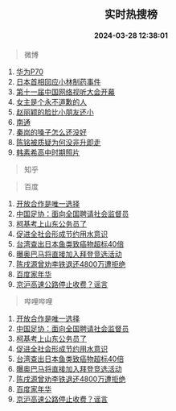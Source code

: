 <div align="center"><h2>实时热搜榜</h2><h4>2024-03-28 12:38:01</h4></div>

> 微博  

1. [华为P70](https://s.weibo.com/weibo?q=%E5%8D%8E%E4%B8%BAP70&t=31&band_rank=1&Refer=top)<br />
2. [日本首相回应小林制药事件](https://s.weibo.com/weibo?q=%23%E6%97%A5%E6%9C%AC%E9%A6%96%E7%9B%B8%E5%9B%9E%E5%BA%94%E5%B0%8F%E6%9E%97%E5%88%B6%E8%8D%AF%E4%BA%8B%E4%BB%B6%23&t=31&band_rank=2&Refer=top)<br />
3. [第十一届中国网络视听大会开幕](https://s.weibo.com/weibo?q=%23%E7%AC%AC%E5%8D%81%E4%B8%80%E5%B1%8A%E4%B8%AD%E5%9B%BD%E7%BD%91%E7%BB%9C%E8%A7%86%E5%90%AC%E5%A4%A7%E4%BC%9A%E5%BC%80%E5%B9%95%23&t=31&band_rank=3&Refer=top)<br />
4. [女主是个永不道歉的人](https://s.weibo.com/weibo?q=%E5%A5%B3%E4%B8%BB%E6%98%AF%E4%B8%AA%E6%B0%B8%E4%B8%8D%E9%81%93%E6%AD%89%E7%9A%84%E4%BA%BA&t=31&band_rank=4&Refer=top)<br />
5. [赵丽颖的脸比小朋友还小](https://s.weibo.com/weibo?q=%23%E8%B5%B5%E4%B8%BD%E9%A2%96%E7%9A%84%E8%84%B8%E6%AF%94%E5%B0%8F%E6%9C%8B%E5%8F%8B%E8%BF%98%E5%B0%8F%23&t=31&band_rank=5&Refer=top)<br />
6. [南通](https://s.weibo.com/weibo?q=%E5%8D%97%E9%80%9A&t=31&band_rank=6&Refer=top)<br />
7. [秦岚的嗓子怎么还没好](https://s.weibo.com/weibo?q=%23%E7%A7%A6%E5%B2%9A%E7%9A%84%E5%97%93%E5%AD%90%E6%80%8E%E4%B9%88%E8%BF%98%E6%B2%A1%E5%A5%BD%23&t=31&band_rank=7&Refer=top)<br />
8. [陈铭被质疑为何没非升即走](https://s.weibo.com/weibo?q=%23%E9%99%88%E9%93%AD%E8%A2%AB%E8%B4%A8%E7%96%91%E4%B8%BA%E4%BD%95%E6%B2%A1%E9%9D%9E%E5%8D%87%E5%8D%B3%E8%B5%B0%23&t=31&band_rank=8&Refer=top)<br />
9. [韩素希高中时期照片](https://s.weibo.com/weibo?q=%23%E9%9F%A9%E7%B4%A0%E5%B8%8C%E9%AB%98%E4%B8%AD%E6%97%B6%E6%9C%9F%E7%85%A7%E7%89%87%23&t=31&band_rank=9&Refer=top)<br />

> 知乎  


> 百度  

1. [开放合作是唯一选择](https://www.baidu.com/s?wd=%E5%BC%80%E6%94%BE%E5%90%88%E4%BD%9C%E6%98%AF%E5%94%AF%E4%B8%80%E9%80%89%E6%8B%A9&sa=fyb_news&rsv_dl=fyb_news)<br />
2. [中国足协：面向全国聘请社会监督员](https://www.baidu.com/s?wd=%E4%B8%AD%E5%9B%BD%E8%B6%B3%E5%8D%8F%EF%BC%9A%E9%9D%A2%E5%90%91%E5%85%A8%E5%9B%BD%E8%81%98%E8%AF%B7%E7%A4%BE%E4%BC%9A%E7%9B%91%E7%9D%A3%E5%91%98&sa=fyb_news&rsv_dl=fyb_news)<br />
3. [柯基考上山东公务员了](https://www.baidu.com/s?wd=%E6%9F%AF%E5%9F%BA%E8%80%83%E4%B8%8A%E5%B1%B1%E4%B8%9C%E5%85%AC%E5%8A%A1%E5%91%98%E4%BA%86&sa=fyb_news&rsv_dl=fyb_news)<br />
4. [促进全社会形成节约用水意识](https://www.baidu.com/s?wd=%E4%BF%83%E8%BF%9B%E5%85%A8%E7%A4%BE%E4%BC%9A%E5%BD%A2%E6%88%90%E8%8A%82%E7%BA%A6%E7%94%A8%E6%B0%B4%E6%84%8F%E8%AF%86&sa=fyb_news&rsv_dl=fyb_news)<br />
5. [台湾查出日本鱼类致癌物超标40倍](https://www.baidu.com/s?wd=%E5%8F%B0%E6%B9%BE%E6%9F%A5%E5%87%BA%E6%97%A5%E6%9C%AC%E9%B1%BC%E7%B1%BB%E8%87%B4%E7%99%8C%E7%89%A9%E8%B6%85%E6%A0%8740%E5%80%8D&sa=fyb_news&rsv_dl=fyb_news)<br />
6. [曝奥巴马将直接加入拜登竞选活动](https://www.baidu.com/s?wd=%E6%9B%9D%E5%A5%A5%E5%B7%B4%E9%A9%AC%E5%B0%86%E7%9B%B4%E6%8E%A5%E5%8A%A0%E5%85%A5%E6%8B%9C%E7%99%BB%E7%AB%9E%E9%80%89%E6%B4%BB%E5%8A%A8&sa=fyb_news&rsv_dl=fyb_news)<br />
7. [陈戌源曾劝李铁退还4800万遭拒绝](https://www.baidu.com/s?wd=%E9%99%88%E6%88%8C%E6%BA%90%E6%9B%BE%E5%8A%9D%E6%9D%8E%E9%93%81%E9%80%80%E8%BF%984800%E4%B8%87%E9%81%AD%E6%8B%92%E7%BB%9D&sa=fyb_news&rsv_dl=fyb_news)<br />
8. [百度家年华](https://www.baidu.com/s?wd=%E7%99%BE%E5%BA%A6%E5%AE%B6%E5%B9%B4%E5%8D%8E&sa=fyb_news&rsv_dl=fyb_news)<br />
9. [京沪高速公路停止收费？谣言](https://www.baidu.com/s?wd=%E4%BA%AC%E6%B2%AA%E9%AB%98%E9%80%9F%E5%85%AC%E8%B7%AF%E5%81%9C%E6%AD%A2%E6%94%B6%E8%B4%B9%EF%BC%9F%E8%B0%A3%E8%A8%80&sa=fyb_news&rsv_dl=fyb_news)<br />

> 哔哩哔哩  

1. [开放合作是唯一选择](https://www.baidu.com/s?wd=%E5%BC%80%E6%94%BE%E5%90%88%E4%BD%9C%E6%98%AF%E5%94%AF%E4%B8%80%E9%80%89%E6%8B%A9&sa=fyb_news&rsv_dl=fyb_news)<br />
2. [中国足协：面向全国聘请社会监督员](https://www.baidu.com/s?wd=%E4%B8%AD%E5%9B%BD%E8%B6%B3%E5%8D%8F%EF%BC%9A%E9%9D%A2%E5%90%91%E5%85%A8%E5%9B%BD%E8%81%98%E8%AF%B7%E7%A4%BE%E4%BC%9A%E7%9B%91%E7%9D%A3%E5%91%98&sa=fyb_news&rsv_dl=fyb_news)<br />
3. [柯基考上山东公务员了](https://www.baidu.com/s?wd=%E6%9F%AF%E5%9F%BA%E8%80%83%E4%B8%8A%E5%B1%B1%E4%B8%9C%E5%85%AC%E5%8A%A1%E5%91%98%E4%BA%86&sa=fyb_news&rsv_dl=fyb_news)<br />
4. [促进全社会形成节约用水意识](https://www.baidu.com/s?wd=%E4%BF%83%E8%BF%9B%E5%85%A8%E7%A4%BE%E4%BC%9A%E5%BD%A2%E6%88%90%E8%8A%82%E7%BA%A6%E7%94%A8%E6%B0%B4%E6%84%8F%E8%AF%86&sa=fyb_news&rsv_dl=fyb_news)<br />
5. [台湾查出日本鱼类致癌物超标40倍](https://www.baidu.com/s?wd=%E5%8F%B0%E6%B9%BE%E6%9F%A5%E5%87%BA%E6%97%A5%E6%9C%AC%E9%B1%BC%E7%B1%BB%E8%87%B4%E7%99%8C%E7%89%A9%E8%B6%85%E6%A0%8740%E5%80%8D&sa=fyb_news&rsv_dl=fyb_news)<br />
6. [曝奥巴马将直接加入拜登竞选活动](https://www.baidu.com/s?wd=%E6%9B%9D%E5%A5%A5%E5%B7%B4%E9%A9%AC%E5%B0%86%E7%9B%B4%E6%8E%A5%E5%8A%A0%E5%85%A5%E6%8B%9C%E7%99%BB%E7%AB%9E%E9%80%89%E6%B4%BB%E5%8A%A8&sa=fyb_news&rsv_dl=fyb_news)<br />
7. [陈戌源曾劝李铁退还4800万遭拒绝](https://www.baidu.com/s?wd=%E9%99%88%E6%88%8C%E6%BA%90%E6%9B%BE%E5%8A%9D%E6%9D%8E%E9%93%81%E9%80%80%E8%BF%984800%E4%B8%87%E9%81%AD%E6%8B%92%E7%BB%9D&sa=fyb_news&rsv_dl=fyb_news)<br />
8. [百度家年华](https://www.baidu.com/s?wd=%E7%99%BE%E5%BA%A6%E5%AE%B6%E5%B9%B4%E5%8D%8E&sa=fyb_news&rsv_dl=fyb_news)<br />
9. [京沪高速公路停止收费？谣言](https://www.baidu.com/s?wd=%E4%BA%AC%E6%B2%AA%E9%AB%98%E9%80%9F%E5%85%AC%E8%B7%AF%E5%81%9C%E6%AD%A2%E6%94%B6%E8%B4%B9%EF%BC%9F%E8%B0%A3%E8%A8%80&sa=fyb_news&rsv_dl=fyb_news)<br />
